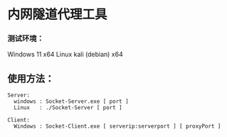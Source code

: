 # 内网隧道代理工具
### 测试环境：
  Windows 11 x64
  Linux kali (debian) x64

使用方法：
-
    Server:
      windows : Socket-Server.exe [ port ]
      Linux   : ./Socket-Server [ port ]
      
    Client:
      Windows : Socket-Client.exe [ serverip:serverport ] [ proxyPort ]
